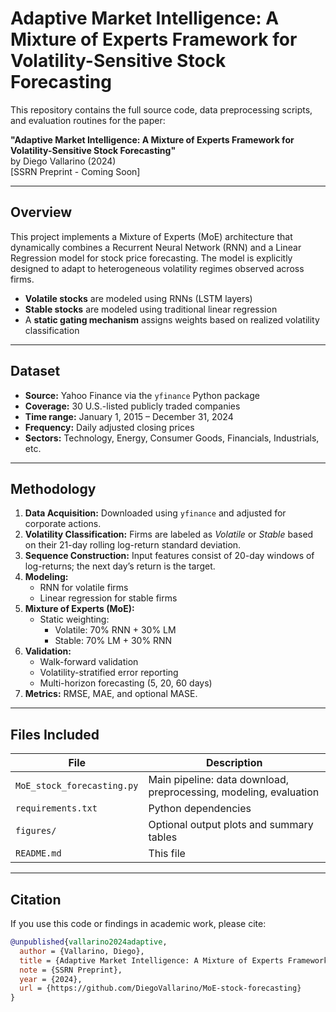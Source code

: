# Adaptive Market Intelligence: A Mixture of Experts Framework for Volatility-Sensitive Stock Forecasting

This repository contains the full source code, data preprocessing scripts, and evaluation routines for the paper:

**"Adaptive Market Intelligence: A Mixture of Experts Framework for Volatility-Sensitive Stock Forecasting"**  
by Diego Vallarino (2024)  
[SSRN Preprint - Coming Soon]

---

## Overview

This project implements a Mixture of Experts (MoE) architecture that dynamically combines a Recurrent Neural Network (RNN) and a Linear Regression model for stock price forecasting. The model is explicitly designed to adapt to heterogeneous volatility regimes observed across firms.

- **Volatile stocks** are modeled using RNNs (LSTM layers)
- **Stable stocks** are modeled using traditional linear regression
- A **static gating mechanism** assigns weights based on realized volatility classification

---

## Dataset

- **Source:** Yahoo Finance via the `yfinance` Python package
- **Coverage:** 30 U.S.-listed publicly traded companies  
- **Time range:** January 1, 2015 – December 31, 2024  
- **Frequency:** Daily adjusted closing prices  
- **Sectors:** Technology, Energy, Consumer Goods, Financials, Industrials, etc.

---

## Methodology

1. **Data Acquisition:** Downloaded using `yfinance` and adjusted for corporate actions.
2. **Volatility Classification:** Firms are labeled as *Volatile* or *Stable* based on their 21-day rolling log-return standard deviation.
3. **Sequence Construction:** Input features consist of 20-day windows of log-returns; the next day’s return is the target.
4. **Modeling:**
   - RNN for volatile firms
   - Linear regression for stable firms
5. **Mixture of Experts (MoE):**
   - Static weighting:  
     - Volatile: 70% RNN + 30% LM  
     - Stable: 70% LM + 30% RNN
6. **Validation:**  
   - Walk-forward validation  
   - Volatility-stratified error reporting  
   - Multi-horizon forecasting (5, 20, 60 days)
7. **Metrics:** RMSE, MAE, and optional MASE.

---

## Files Included

| File | Description |
|------|-------------|
| `MoE_stock_forecasting.py` | Main pipeline: data download, preprocessing, modeling, evaluation |
| `requirements.txt` | Python dependencies |
| `figures/` | Optional output plots and summary tables |
| `README.md` | This file |

---

## Citation

If you use this code or findings in academic work, please cite:

```bibtex
@unpublished{vallarino2024adaptive,
  author = {Vallarino, Diego},
  title = {Adaptive Market Intelligence: A Mixture of Experts Framework for Volatility-Sensitive Stock Forecasting},
  note = {SSRN Preprint},
  year = {2024},
  url = {https://github.com/DiegoVallarino/MoE-stock-forecasting}
}


